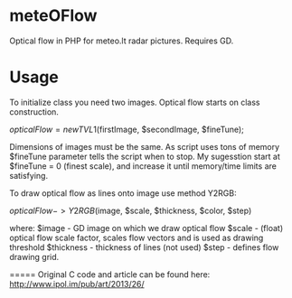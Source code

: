 meteOFlow
=========

Optical flow in PHP for meteo.lt radar pictures. Requires GD.

Usage
=====

To initialize class you need two images. Optical flow starts on class construction.

$opticalFlow = new TVL1($firstImage, $secondImage, $fineTune);

Dimensions of images must be the same. As script uses tons of memory $fineTune parameter tells the script when to stop.
My sugesstion start at $fineTune = 0 (finest scale), and increase it until memory/time limits are satisfying.

To draw optical flow as lines onto image use method Y2RGB:

$opticalFlow->Y2RGB($image, $scale, $thickness, $color, $step)

where:
$image - GD image on which we draw optical flow
$scale - (float) optical flow scale factor, scales flow vectors and is used as drawing threshold
$thickness - thickness of lines (not used)
$step - defines flow drawing grid.

=====
Original C code and article can be found here: http://www.ipol.im/pub/art/2013/26/
